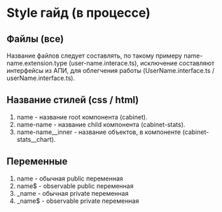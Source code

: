 # Style гайд (в процессе)

## Файлы (все)
Название файлов следует составлять, по такому примеру name-name.extension.type (user-name.interace.ts),
исключение составляют интерфейсы из АПИ, для облегчения работы (UserName.interface.ts / userName.interface.ts).

## Название стилей (css / html)
1. name - название root компонента (cabinet).
2. name-name - название child компонента (cabinet-stats).
3. name-name__inner - название объектов, в компоненте (cabinet-stats__chart).

## Переменные
1. name - обычная public переменная
2. name$ - observable public переменная
3. _name - обычная private переменная 
4. _name$ - observable private переменная

